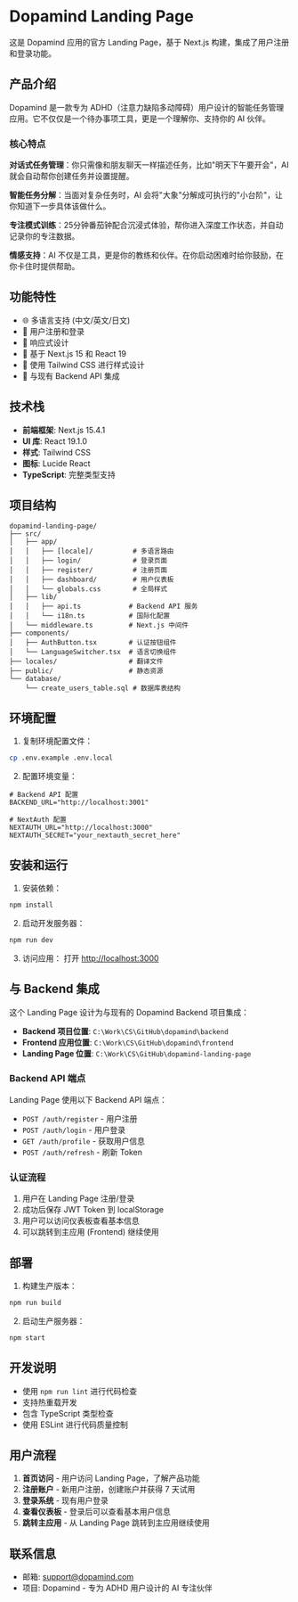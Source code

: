 # Dopamind Landing Page

这是 Dopamind 应用的官方 Landing Page，基于 Next.js 构建，集成了用户注册和登录功能。

## 产品介绍

Dopamind 是一款专为 ADHD（注意力缺陷多动障碍）用户设计的智能任务管理应用。它不仅仅是一个待办事项工具，更是一个理解你、支持你的 AI 伙伴。

### 核心特点

**对话式任务管理**：你只需像和朋友聊天一样描述任务，比如"明天下午要开会"，AI 就会自动帮你创建任务并设置提醒。

**智能任务分解**：当面对复杂任务时，AI 会将"大象"分解成可执行的"小台阶"，让你知道下一步具体该做什么。

**专注模式训练**：25分钟番茄钟配合沉浸式体验，帮你进入深度工作状态，并自动记录你的专注数据。

**情感支持**：AI 不仅是工具，更是你的教练和伙伴。在你启动困难时给你鼓励，在你卡住时提供帮助。

## 功能特性

- 🌐 多语言支持 (中文/英文/日文)
- 🔐 用户注册和登录
- 📱 响应式设计
- 🚀 基于 Next.js 15 和 React 19
- 🎨 使用 Tailwind CSS 进行样式设计
- 🔗 与现有 Backend API 集成

## 技术栈

- **前端框架**: Next.js 15.4.1
- **UI 库**: React 19.1.0
- **样式**: Tailwind CSS
- **图标**: Lucide React
- **TypeScript**: 完整类型支持

## 项目结构

```
dopamind-landing-page/
├── src/
│   ├── app/
│   │   ├── [locale]/          # 多语言路由
│   │   ├── login/             # 登录页面
│   │   ├── register/          # 注册页面
│   │   ├── dashboard/         # 用户仪表板
│   │   └── globals.css        # 全局样式
│   ├── lib/
│   │   ├── api.ts            # Backend API 服务
│   │   └── i18n.ts           # 国际化配置
│   └── middleware.ts         # Next.js 中间件
├── components/
│   ├── AuthButton.tsx        # 认证按钮组件
│   └── LanguageSwitcher.tsx  # 语言切换组件
├── locales/                  # 翻译文件
├── public/                   # 静态资源
└── database/
    └── create_users_table.sql # 数据库表结构
```

## 环境配置

1. 复制环境配置文件：
```bash
cp .env.example .env.local
```

2. 配置环境变量：
```env
# Backend API 配置
BACKEND_URL="http://localhost:3001"

# NextAuth 配置
NEXTAUTH_URL="http://localhost:3000"
NEXTAUTH_SECRET="your_nextauth_secret_here"
```

## 安装和运行

1. 安装依赖：
```bash
npm install
```

2. 启动开发服务器：
```bash
npm run dev
```

3. 访问应用：
打开 [http://localhost:3000](http://localhost:3000)

## 与 Backend 集成

这个 Landing Page 设计为与现有的 Dopamind Backend 项目集成：

- **Backend 项目位置**: `C:\Work\CS\GitHub\dopamind\backend`
- **Frontend 应用位置**: `C:\Work\CS\GitHub\dopamind\frontend`
- **Landing Page 位置**: `C:\Work\CS\GitHub\dopamind-landing-page`

### Backend API 端点

Landing Page 使用以下 Backend API 端点：

- `POST /auth/register` - 用户注册
- `POST /auth/login` - 用户登录
- `GET /auth/profile` - 获取用户信息
- `POST /auth/refresh` - 刷新 Token

### 认证流程

1. 用户在 Landing Page 注册/登录
2. 成功后保存 JWT Token 到 localStorage
3. 用户可以访问仪表板查看基本信息
4. 可以跳转到主应用 (Frontend) 继续使用

## 部署

1. 构建生产版本：
```bash
npm run build
```

2. 启动生产服务器：
```bash
npm start
```

## 开发说明

- 使用 `npm run lint` 进行代码检查
- 支持热重载开发
- 包含 TypeScript 类型检查
- 使用 ESLint 进行代码质量控制

## 用户流程

1. **首页访问** - 用户访问 Landing Page，了解产品功能
2. **注册账户** - 新用户注册，创建账户并获得 7 天试用
3. **登录系统** - 现有用户登录
4. **查看仪表板** - 登录后可以查看基本用户信息
5. **跳转主应用** - 从 Landing Page 跳转到主应用继续使用

## 联系信息

- 邮箱: support@dopamind.com
- 项目: Dopamind - 专为 ADHD 用户设计的 AI 专注伙伴